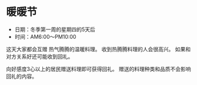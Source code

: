 # 暖暖节

- 日期：冬季第一周的星期四的5天后
- 时间：AM6:00〜PM10:00

这天大家都会互赠
热气腾腾的温暖料理。
收到热腾腾料理的人会很高兴。
如果和对方关系好还可能收到回礼。

向好感度3心以上的居民赠送料理即可获得回礼。
赠送的料理种类和品质不会影响回礼的内容。
